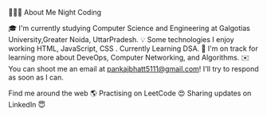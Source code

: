 👨🏻‍💻  About Me
Night Coding

🎓  I'm currently studying Computer Science and  Engineering at Galgotias University,Greater Noida, UttarPradesh.
💡  Some technologies I enjoy working HTML, JavaScript, CSS . Currently Learning DSA.
🌱  I'm on track for learning more about DeveOps, Computer Networking, and Algorithms.
✉️  You can shoot me an email at pankajbhatt5111@gmail.com! I'll try to respond as soon as I can.

Find me around the web 🌎
Practising on LeetCode 😍
Sharing updates on LinkedIn 😇
